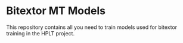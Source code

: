 # Bitextor MT Models

This repository contains all you need to train models used for bitextor
training in the HPLT project.
